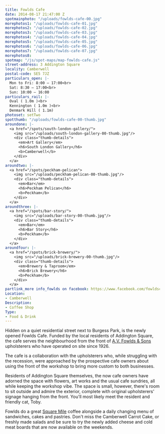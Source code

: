 ```yaml
---
title: Fowlds Cafe
date: 2014-08-17 21:47:00 Z
spotmainphoto: "/uploads/fowlds-cafe-00.jpg"
morephotos1: "/uploads/fowlds-cafe-01.jpg"
morephotos2: "/uploads/fowlds-cafe-02.jpg"
morephotos3: "/uploads/fowlds-cafe-03.jpg"
morephotos4: "/uploads/fowlds-cafe-04.jpg"
morephotos5: "/uploads/fowlds-cafe-05.jpg"
morephotos6: "/uploads/fowlds-cafe-06.jpg"
morephotos7: "/uploads/fowlds-cafe-07.jpg"
morephotos8: 
spotmap: "/js/spot-maps/map-fowlds-cafe.js"
street-address: 3 Addington Square
locality: Camberwell
postal-code: SE5 7JZ
particulars_open: |-
  Mon to Fri: 8:00 – 17:00<br>
  Sat: 8:30 – 17:00<br>
  Sun: 10:00 – 16:00
particulars_rail: |-
  Oval ( 1.0m )<br>
  Kennington ( 1.0m )<br>
  Denmark Hill ( 1.1m)
photoset: setTwo
spotthumb: "/uploads/fowlds-cafe-00-thumb.jpg"
aroundone: |-
  <a href="/spots/south-london-gallery/">
    <img src="/uploads/south-london-gallery-00-thumb.jpg"/>
    <div class="thumb-details">
      <em>Art Gallery</em>
      <h6>South London Gallery</h6>
      <b>Camberwell</b>
    </div>
  </a>
aroundtwo: |-
  <a href="/spots/peckham-pelican">
    <img src="/uploads/peckham-pelican-00-thumb.jpg"/>
    <div class="thumb-details">
      <em>Bar</em>
      <h6>Peckham Pelican</h6>
      <b>Peckham</b>
    </div>
  </a>
aroundthree: |-
  <a href="/spots/bar-story/">
    <img src="/uploads/bar-story-00-thumb.jpg"/>
    <div class="thumb-details">
      <em>Bar</em>
      <h6>Bar Story</h6>
      <b>Peckham</b>
    </div>
  </a>
aroundfour: |-
  <a href="/spots/brick-brewery/">
    <img src="/uploads/brick-brewery-00-thumb.jpg"/>
    <div class="thumb-details">
      <em>Brewery & Taproom</em>
      <h6>Brick Brewery</h6>
      <b>Peckham</b>
    </div>
  </a>
partlink_more info_fowlds on facebook: https://www.facebook.com/fowldscafe
Location:
- Camberwell
Description:
- Coffee Shop
Type:
- Food & Drink
---
```


Hidden on a quiet residential street next to Burgess Park, is the newly opened Fowlds Cafe. Funded by the local residents of Addington Square, the cafe serves the neighbourhood from the front of [A.V. Fowlds & Sons](http://www.avfowlds.co.uk/) upholsterers who have operated on site since 1926.

The cafe is a collaboration with the upholsterers who, while struggling with the recession, were approached by the prospective cafe owners about using the front of the workshop to bring more custom to both businesses.

Residents of Addington Square themselves, the now cafe owners have adorned the space with flowers, art works and the usual cafe sundries, all while keeping the workshop vibe. The space is small, however, there's room to sit outside and admire the exterior, complete with original upholsterers' signage hanging from the front. You'll most likely meet the resident and friendly cat, Toby.

Fowlds do a great [Square Mile](http://shop.squaremilecoffee.com/) coffee alongside a daily changing menu of sandwiches, cakes and pastries. Don't miss the Camberwell Carrot Cake, or freshly made salads and be sure to try the newly added cheese and cold meat boards that are now available on the weekends.
